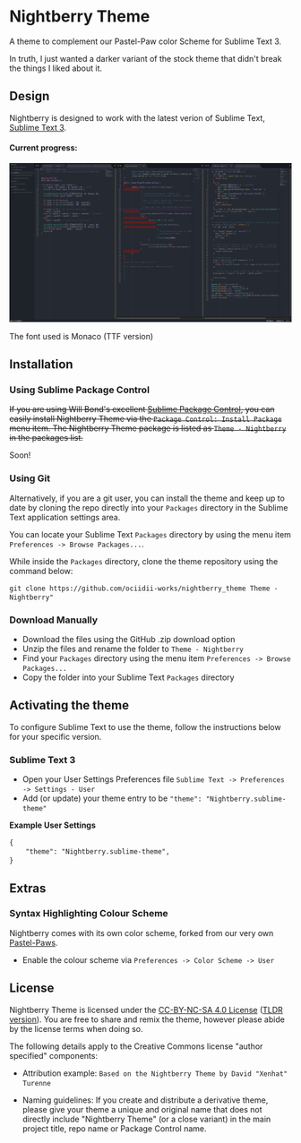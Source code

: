 # Nightberry Theme

A theme to complement our Pastel-Paw color Scheme for Sublime Text 3.

In truth, I just wanted a darker variant of the stock theme that didn't break the things I liked about it.

## Design

Nightberry is designed to work with the latest verion of Sublime Text, [Sublime Text 3](http://www.sublimetext.com/3dev).

#### Current progress:

 [![Preview][thumb]][full]

 The font used is Monaco (TTF version)

## Installation

### Using Sublime Package Control

~~If you are using Will Bond's excellent [Sublime Package Control](http://wbond.net/sublime_packages/package_control), you can easily install Nightberry Theme via the `Package Control: Install Package` menu item. The Nightberry Theme package is listed as `Theme - Nightberry` in the packages list.~~

Soon!

### Using Git

Alternatively, if you are a git user, you can install the theme and keep up to date by cloning the repo directly into your `Packages` directory in the Sublime Text application settings area.

You can locate your Sublime Text `Packages` directory by using the menu item `Preferences -> Browse Packages...`.

While inside the `Packages` directory, clone the theme repository using the command below:

    git clone https://github.com/ociidii-works/nightberry_theme Theme - Nightberry"

### Download Manually

* Download the files using the GitHub .zip download option
* Unzip the files and rename the folder to `Theme - Nightberry`
* Find your `Packages` directory using the menu item  `Preferences -> Browse Packages...`
* Copy the folder into your Sublime Text `Packages` directory

## Activating the theme

To configure Sublime Text to use the theme, follow the instructions below for your specific version.

### Sublime Text 3

* Open your User Settings Preferences file `Sublime Text -> Preferences -> Settings - User`
* Add (or update) your theme entry to be `"theme": "Nightberry.sublime-theme"`

**Example User Settings**

    {
        "theme": "Nightberry.sublime-theme",
    }

## Extras

### Syntax Highlighting Colour Scheme

Nightberry comes with its own color scheme, forked from our very own [Pastel-Paws](https://github.com/Ociidii-Works/pastel_paws).

* Enable the colour scheme via `Preferences -> Color Scheme -> User`

## License

Nightberry Theme is licensed under the [CC-BY-NC-SA 4.0 License](http://creativecommons.org/licenses/by-nc-sa/4.0/) ([TLDR version](https://tldrlegal.com/license/creative-commons-attribution-noncommercial-(cc-nc))). You are free to share and remix the theme, however please abide by the license terms when doing so.

The following details apply to the Creative Commons license "author specified" components:

* Attribution example: `Based on the Nightberry Theme by David "Xenhat" Turenne`

* Naming guidelines: If you create and distribute a derivative theme, please give your theme a unique and original name that does not directly include "Nightberry Theme" (or a close variant) in the main project title, repo name or Package Control name.

[thumb]: https://raw.githubusercontent.com/Ociidii-Works/theme_nightberry/master/preview/thumb.png
[full]: https://raw.githubusercontent.com/Ociidii-Works/theme_nightberry/master/preview/full.png
